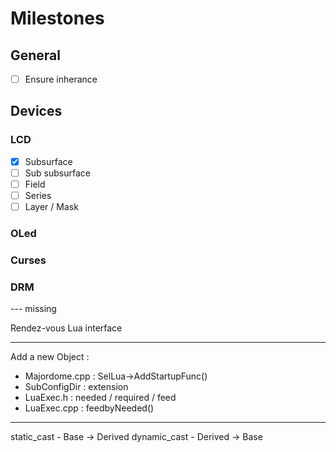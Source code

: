 # Milestones

## General
- [ ] Ensure inherance

## Devices
### LCD

- [x] Subsurface
- [ ] Sub subsurface
- [ ] Field
- [ ] Series
- [ ] Layer / Mask

### OLed

### Curses

### DRM

--- missing

Rendez-vous Lua interface

---

Add a new Object :
- Majordome.cpp : SelLua->AddStartupFunc()
- SubConfigDir : extension
- LuaExec.h : needed / required / feed
- LuaExec.cpp : feedbyNeeded()

---

static_cast - Base -> Derived
dynamic_cast - Derived -> Base


